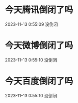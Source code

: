 # 今天腾讯倒闭了吗

2023-11-13 0:55:09 没倒闭

# 今天微博倒闭了吗

2023-11-13 0:55:10 没倒闭

# 今天百度倒闭了吗

2023-11-13 0:55:10 没倒闭

